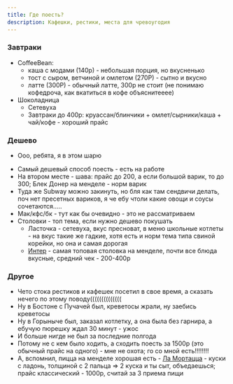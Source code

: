 ```yaml
---
title: Где поесть?
description: Кафешки, рестики, места для чревоугодия
---
```


### Завтраки

- CoffeeBean: 
  - каша с модами (140р) - небольшая порция, но вкусненько
  - тост с сыром, ветчиной и омлетом (270Р) - сытно и вкусно
  - латте (300Р) - обычный латте, 300р не стоит (не понимаю кофедроча, как вкатиться в кофе объяснитееее)
- Шоколадница
  - Сетевуха
  - Завтраки до 400р: круассан/блинчики + омлет/сырники/каша + чай/кофе - хороший прайс

### Дешево

- Ооо, ребята, я в этом шарю

<img-swiper>
  <img-block src="/images/food/sharu.jpg" alt="Мэм аж захотелось вставить"></img-block>
</img-swiper>

- Самый дешевый способ поесть - есть на работе
- На втором месте - шава: прайс до 200, а если большой варик, то до 300; Блек Донер на менделе - норм варик
- Туда же Subway можно закинуть, но бля как там сендвичи делать, поч нет пресетных вариков, я че ебу чтоли какие овощи и соусы сочетаются.....
- Мак/кфс/бк - тут как бы очевидно - это не рассматриваем
- Столовки - топ тема, если нужно дешево покушать
  - Ласточка - сетевуха, вкус пресноват, в меню школьные котлеты - на вкус такие же гадкие, хотя есть и норм тема типа свиной корейки, но она и самая дорогая
  - [Интер](https://yandex.ru/maps/-/CCUi6TvuxB) - самая топовая столовка на менделе, почти все блюда вкусные, средний чек - 200-400р
  


### Другое

- Чето стока рестиков и кафешек посетил в свое время, а сказать нечего по этому поводу((((((((((((((
- Ну в Бостоне с Пучачей был, креветосы жрали, ну заебись креветосы
- Ну в Горыныче был, заказал котлетку, а она была без гарнира, а ебучую пюрешку ждал 30 минут - ужос
- И больше нигде не был за последние полгода
- Потому не с кем было ходить, а сходить поесть за 1500р (это обычный прайс на одного) - мне не охота; го со мной есть!!!!!!!!
- А, вспомнил, пицца на менделе хорошая есть - [Ла Мортацца](https://yandex.ru/maps/-/CCUi6Tc0cC) - куски с ладонь, толщиной с 2 пальца => 2 куска и ты сыт, объедаешься; прайс классический - 1000р, считай за 3 приема пищи 
